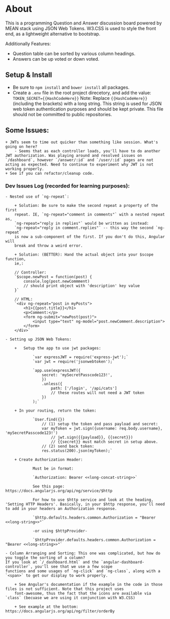 # About
This is a programming Question and Answer discussion board powered by MEAN stack using JSON Web Tokens. W3.CSS is used to style the front end, as a lightweight alternative to bootstrap.

Additionally Features:
- Question table can be sorted by various column headings.
- Answers can be up voted or down voted.

## Setup & Install
- Be sure to `npm install` and `bower install` all packages.
- Create a `.env` file in the root project direcetory, and add the value:
	`TOKEN_SECRET={{HashCodeHere}}`
	Note: Replace `{{HashCodeHere}}` (including the brackets) with a long string.
	This string is used for JSON web token authentication purposes and should be kept private. This file should not be committed to public repositories.


## Some Issues:

	+ JWTs seem to time out quicker than something like session. What's going on here?
		- Seems that as each controller loads, you'll have to do another JWT authorization. Was playing around and resolved issues on `/dashboard`, however `/answer/:id` and `/user/:id` pages are not acting as expected. Need to continue to experiment why JWT is not working properly.
	+ See if you can refactor/cleanup code.

### Dev Issues Log (recorded for learning purposes):

	- Nested use of `ng-repeat`:

		+ Solution: Be sure to make the second repeat a property of the first
		repeat. IE, `ng-repeat="comment in comments"` with a nested repeat as,
		`ng-repeat="reply in replies"` would be written as instead:
		`ng-repeat="reply in comment.replies"` -- this way the second `ng-repeat`
		is now a sub-component of the first. If you don't do this, Angular will
		break and throw a weird error.

		+ Solution: (BETTER): Hand the actual object into your $scope function,
		ie,:

		// Controller:
		`$scope.newPost = function(post) {
			console.log(post.newCommment)
			// should print object with 'description' key value
		}`

		// HTML:
		`<div ng-repeat="post in myPosts">
			<h1>{{post.title}}</h1>
			<p>Comment:</p>
			<form ng-submit="newPost(post)">
				<input type="text" ng-model="post.newComment.description">
			</form>
		</div>`

	- Setting up JSON Web Tokens:

		+	Setup the app to use jwt packages:

				`var expressJWT = require('express-jwt');`
				`var jwt = require('jsonwebtoken');`

				`app.use(expressJWT({
					secret: 'mySecretPasscode123!',
					})
					.unless({
						path: ['/login', '/api/cats']
						// these routes will not need a JWT token
					})
				);`

		+ In your routing, return the token:

				`User.find({})
					// (1) setup the token and pass payload and secret:
					var myToken = jwt.sign({username: req.body.username}, 'mySecretPasscode123!')
						// jwt.sign({{payload}}, {{secret}})
						// {{secret}} must match secret in setup above.
					// (2) send back token:
					res.status(200).json(myToken);`

		+ Create Authorization Header:

				Must be in format:

				`Authorization: Bearer <<long-concat-string>>`

				See this page: https://docs.angularjs.org/api/ng/service/$http

				For how to use $http service and look at the heading, 'Setting HTTP Headers'. Basically, in your $http response, you'll need to add in your headers an Authorization response.

				`$http.defaults.headers.common.Authorization = "Bearer <<long-string>>"`

				-or using $httpProvider-

				`$httpProvider.defaults.headers.common.Authorization = "Bearer <<long-string>>"`

	- Column Arranging and Sorting: This one was complicated, but how do you toggle the sorting of a column?
	If you look at `/_dashboard.html` and the `angular-dashboard-controller`, you'll see that we use a few scope
	functions and some usages of `ng-click` and `ng-class`, along with a `<span>` to get our display to work properly.

		+ See Angular's documentation if the example in the code in those files is not sufficient. Note that this project uses
		font-awesome, thus the fact that the icons are available via `class` (becuase we are using it conjunction with W3.CSS)

		+ See example at the bottom: https://docs.angularjs.org/api/ng/filter/orderBy
